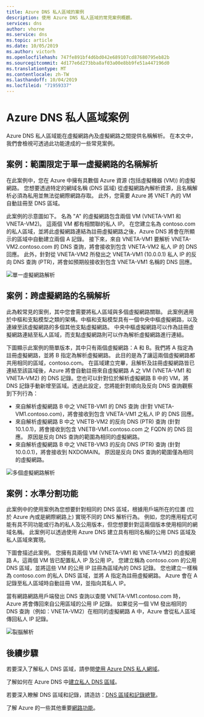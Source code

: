 ```yaml
---
title: Azure DNS 私人區域的案例
description: 使用 Azure DNS 私人區域的常見案例概觀。
services: dns
author: vhorne
ms.service: dns
ms.topic: article
ms.date: 10/05/2019
ms.author: victorh
ms.openlocfilehash: 747fe891bf4d6bd042e689107cd87680795eb82b
ms.sourcegitcommit: 4d177e6d273bba8af03a00e8bb9fe51a447196d0
ms.translationtype: MT
ms.contentlocale: zh-TW
ms.lasthandoff: 10/04/2019
ms.locfileid: "71959337"
---
```

# <a name="azure-dns-private-zones-scenarios"></a>Azure DNS 私人區域案例

Azure DNS 私人區域能在虛擬網路內及虛擬網路之間提供名稱解析。 在本文中，我們會檢視可透過此功能達成的一些常見案例。

## <a name="scenario-name-resolution-scoped-to-a-single-virtual-network"></a>案例：範圍限定于單一虛擬網路的名稱解析
在此案例中，您在 Azure 中擁有具數個 Azure 資源 (包括虛擬機器 (VM)) 的虛擬網路。 您想要透過特定的網域名稱 (DNS 區域) 從虛擬網路內解析資源，且名稱解析必須為私用並無法從網際網路存取。 此外，您需要 Azure 將 VNET 內的 VM 自動註冊至 DNS 區域。 

此案例的示意圖如下。 名為 "A" 的虛擬網路包含兩個 VM (VNETA-VM1 和 VNETA-VM2)。 這兩個 VM 都有相關聯的私人 IP。 在您建立名為 contoso.com 的私人區域，並將此虛擬網路連結為註冊虛擬網路之後，Azure DNS 將會在所顯示的區域中自動建立兩個 A 記錄。 接下來，來自 VNETA-VM1 要解析 VNETA-VM2.contoso.com 的 DNS 查詢，將會接收到包含 VNETA-VM2 私人 IP 的 DNS 回應。 此外，針對從 VNETA-VM2 所發出之 VNETA-VM1 (10.0.0.1) 私人 IP 的反向 DNS 查詢 (PTR)，將會如預期般接收到包含 VNETA-VM1 名稱的 DNS 回應。 

![單一虛擬網路解析](./media/private-dns-scenarios/single-vnet-resolution.png)

## <a name="scenario-name-resolution-across-virtual-networks"></a>案例：跨虛擬網路的名稱解析

此為較常見的案例，其中您會需要將私人區域與多個虛擬網路關聯。 此案例適用於中樞和支點模型之類的架構。中樞和支點模型具有一個中央中樞虛擬網路，以及連線至該虛擬網路的多個其他支點虛擬網路。 中央中樞虛擬網路可以作為註冊虛擬網路連結至私人區域，而支點虛擬網路則可以作為解析虛擬網路進行連結。 

下圖顯示此案例的簡單版本，其中只有兩個虛擬網路：A 和 B。我們將 A 指定為註冊虛擬網路，並將 B 指定為解析虛擬網路。 此目的是為了讓這兩個虛擬網路都共用相同的區域，contoso.com。 在區域建立完畢，且解析及註冊虛擬網路皆已連結至該區域後，Azure 將會自動註冊來自虛擬網路 A 之 VM (VNETA-VM1 和 VNETA-VM2) 的 DNS 記錄。您也可以針對位於解析虛擬網路 B 中的 VM，將 DNS 記錄手動新增至區域。透過此設定，您將能針對順向及反向 DNS 查詢觀察到下列行為：
* 來自解析虛擬網路 B 中之 VNETB-VM1 的 DNS 查詢 (針對 VNETA-VM1.contoso.com)，將會接收到包含 VNETA-VM1 之私人 IP 的 DNS 回應。
* 來自解析虛擬網路 B 中之 VNETB-VM2 的反向 DNS (PTR) 查詢 (針對 10.1.0.1)，將會接收到包含 VNETB-VM1.contoso.com 之 FQDN 的 DNS 回應。 原因是反向 DNS 查詢的範圍為相同的虛擬網路。 
* 來自解析虛擬網路 B 中之 VNETB-VM3 的反向 DNS (PTR) 查詢 (針對 10.0.0.1)，將會接收到 NXDOMAIN。 原因是反向 DNS 查詢的範圍僅為相同的虛擬網路。 


![多個虛擬網路解析](./media/private-dns-scenarios/multi-vnet-resolution.png)

## <a name="scenario-split-horizon-functionality"></a>案例：水準分割功能

此案例中的使用案例為您想要針對相同的 DNS 區域，根據用戶端所在的位置 (位於 Azure 內或是網際網路上) 實現不同的 DNS 解析行為。 例如，您的應用程式可能有具不同功能或行為的私人及公用版本，但您想要針對這兩個版本使用相同的網域名稱。 此案例可以透過使用 Azure DNS 建立具有相同名稱的公用 DNS 區域及私人區域來實現。

下圖會描述此案例。 您擁有具兩個 VM (VNETA-VM1 和 VNETA-VM2) 的虛擬網路 A，這兩個 VM 皆已配置私人 IP 及公用 IP。 您建立稱為 contoso.com 的公用 DNS 區域，並將這些 VM 的公用 IP 註冊為區域內的 DNS 記錄。 您也建立一樣稱為 contoso.com 的私人 DNS 區域，並將 A 指定為註冊虛擬網路。 Azure 會在 A 記錄至私人區域時自動註冊 VM，並指向其私人 IP。

當有網路網路用戶端發出 DNS 查詢以查閱 VNETA-VM1.contoso.com 時，Azure 將會傳回來自公用區域的公用 IP 記錄。 如果從另一個 VM 發出相同的 DNS 查詢（例如：VNETA-VM2）在相同的虛擬網路 A 中，Azure 會從私人區域傳回私人 IP 記錄。 

![裂腦解析](./media/private-dns-scenarios/split-brain-resolution.png)

## <a name="next-steps"></a>後續步驟
若要深入了解私人 DNS 區域，請參閱[使用 Azure DNS 私人網域](private-dns-overview.md)。

了解如何在 Azure DNS 中[建立私人 DNS 區域](./private-dns-getstarted-powershell.md)。

若要深入瞭解 DNS 區域和記錄，請造訪：[DNS 區域和記錄總覽](dns-zones-records.md)。

了解 Azure 的一些其他重要[網路功能](../networking/networking-overview.md)。

